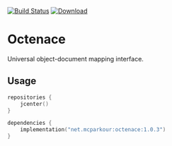 [![Build Status](https://travis-ci.org/mcparkournet/octenace.svg?branch=master)](https://travis-ci.org/mcparkournet/octenace)
[![Download](https://api.bintray.com/packages/mcparkour/maven-public/octenace/images/download.svg)](https://bintray.com/mcparkour/maven-public/octenace/_latestVersion)

# Octenace

Universal object-document mapping interface.

## Usage

```kotlin
repositories {
    jcenter()
}

dependencies {
    implementation("net.mcparkour:octenace:1.0.3")
}
```
